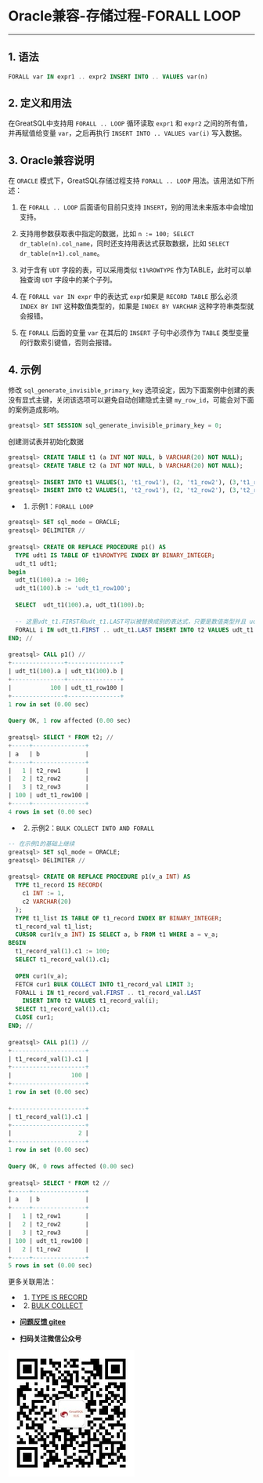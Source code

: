 # Oracle兼容-存储过程-FORALL LOOP
---


## 1. 语法

```sql
FORALL var IN expr1 .. expr2 INSERT INTO .. VALUES var(n)
```

## 2. 定义和用法

在GreatSQL中支持用 `FORALL .. LOOP` 循环读取 `expr1` 和 `expr2` 之间的所有值，并再赋值给变量 `var`，之后再执行 `INSERT INTO .. VALUES var(i)` 写入数据。

## 3. Oracle兼容说明

在 `ORACLE` 模式下，GreatSQL存储过程支持 `FORALL .. LOOP` 用法。该用法如下所述：

1. 在 `FORALL .. LOOP` 后面语句目前只支持 `INSERT`，别的用法未来版本中会增加支持。

2. 支持用参数获取表中指定的数据，比如 `n := 100; SELECT dr_table(n).col_name`，同时还支持用表达式获取数据，比如 `SELECT dr_table(n+1).col_name`。

3. 对于含有 `UDT` 字段的表，可以采用类似 `t1%ROWTYPE` 作为TABLE，此时可以单独查询 `UDT` 字段中的某个子列。

4. 在 `FORALL var IN expr` 中的表达式 `expr`如果是 `RECORD TABLE` 那么必须 `INDEX BY INT` 这种数值类型的，如果是 `INDEX BY VARCHAR` 这种字符串类型就会报错。

5. 在 `FORALL` 后面的变量 `var` 在其后的 `INSERT` 子句中必须作为 `TABLE` 类型变量的行数索引键值，否则会报错。


## 4. 示例

修改 `sql_generate_invisible_primary_key` 选项设定，因为下面案例中创建的表没有显式主键，关闭该选项可以避免自动创建隐式主键 `my_row_id`，可能会对下面的案例造成影响。
```sql
greatsql> SET SESSION sql_generate_invisible_primary_key = 0;
```

创建测试表并初始化数据
```sql
greatsql> CREATE TABLE t1 (a INT NOT NULL, b VARCHAR(20) NOT NULL);
greatsql> CREATE TABLE t2 (a INT NOT NULL, b VARCHAR(20) NOT NULL);

greatsql> INSERT INTO t1 VALUES(1, 't1_row1'), (2, 't1_row2'), (3,'t1_row3') ;
greatsql> INSERT INTO t2 VALUES(1, 't2_row1'), (2, 't2_row2'), (3,'t2_row3') ;
```

- 1. 示例1：`FORALL LOOP`

```sql
greatsql> SET sql_mode = ORACLE;
greatsql> DELIMITER //

greatsql> CREATE OR REPLACE PROCEDURE p1() AS
  TYPE udt1 IS TABLE OF t1%ROWTYPE INDEX BY BINARY_INTEGER;
  udt_t1 udt1;
begin
  udt_t1(100).a := 100;
  udt_t1(100).b := 'udt_t1_row100';

  SELECT  udt_t1(100).a, udt_t1(100).b;

  -- 这里udt_t1.FIRST和udt_t1.LAST可以被替换成别的表达式，只要是数值类型并且 udt_t1(i) 有数据就可以
  FORALL i IN udt_t1.FIRST .. udt_t1.LAST INSERT INTO t2 VALUES udt_t1 (i);
END; //

greatsql> CALL p1() //
+---------------+---------------+
| udt_t1(100).a | udt_t1(100).b |
+---------------+---------------+
|           100 | udt_t1_row100 |
+---------------+---------------+
1 row in set (0.00 sec)

Query OK, 1 row affected (0.00 sec)

greatsql> SELECT * FROM t2; //
+-----+---------------+
| a   | b             |
+-----+---------------+
|   1 | t2_row1       |
|   2 | t2_row2       |
|   3 | t2_row3       |
| 100 | udt_t1_row100 |
+-----+---------------+
4 rows in set (0.00 sec)
```

- 2. 示例2：`BULK COLLECT INTO AND FORALL`

```sql
-- 在示例1的基础上继续
greatsql> SET sql_mode = ORACLE;
greatsql> DELIMITER //

greatsql> CREATE OR REPLACE PROCEDURE p1(v_a INT) AS
  TYPE t1_record IS RECORD(
    c1 INT := 1,
    c2 VARCHAR(20)
  );
  TYPE t1_list IS TABLE OF t1_record INDEX BY BINARY_INTEGER;
  t1_record_val t1_list;
  CURSOR cur1(v_a INT) IS SELECT a, b FROM t1 WHERE a = v_a;
BEGIN
  t1_record_val(1).c1 := 100;
  SELECT t1_record_val(1).c1;

  OPEN cur1(v_a);
  FETCH cur1 BULK COLLECT INTO t1_record_val LIMIT 3;
  FORALL i IN t1_record_val.FIRST .. t1_record_val.LAST 
    INSERT INTO t2 VALUES t1_record_val(i);
  SELECT t1_record_val(1).c1;
  CLOSE cur1;
END; //

greatsql> CALL p1(1) //
+---------------------+
| t1_record_val(1).c1 |
+---------------------+
|                 100 |
+---------------------+
1 row in set (0.00 sec)

+---------------------+
| t1_record_val(1).c1 |
+---------------------+
|                   2 |
+---------------------+
1 row in set (0.00 sec)

Query OK, 0 rows affected (0.00 sec)

greatsql> SELECT * FROM t2 //
+-----+---------------+
| a   | b             |
+-----+---------------+
|   1 | t2_row1       |
|   2 | t2_row2       |
|   3 | t2_row3       |
| 100 | udt_t1_row100 |
|   2 | t1_row2       |
+-----+---------------+
5 rows in set (0.00 sec)
```


更多关联用法：
- 1. [TYPE IS RECORD](./5-3-easyuse-ora-sp-record-type.md)
- 2. [BULK COLLECT](./5-3-easyuse-ora-sp-bulk-collect.md)


- **[问题反馈 gitee](https://gitee.com/GreatSQL/GreatSQL-Manual/issues)**

- **扫码关注微信公众号**

![greatsql-wx](../../greatsql-wx.jpg)
